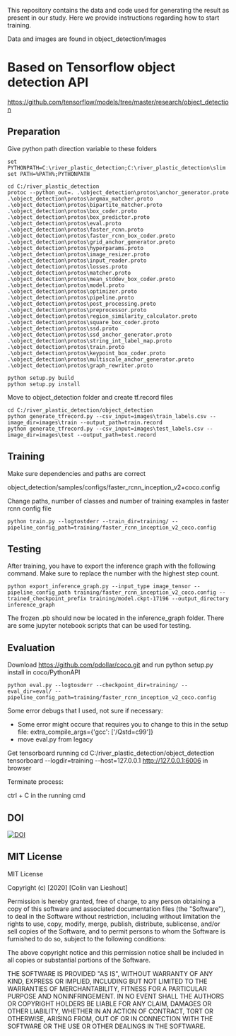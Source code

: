 This repository contains the data and code used for generating the result as present in our study. Here we provide instructions regarding how to start training.

Data and images are found in object_detection/images

# Based on Tensorflow object detection API
https://github.com/tensorflow/models/tree/master/research/object_detection

## Preparation

Give python path direction variable to these folders
```
set PYTHONPATH=C:\river_plastic_detection;C:\river_plastic_detection\slim
set PATH=%PATH%;PYTHONPATH

cd C:/river_plastic_detection
protoc --python_out=. .\object_detection\protos\anchor_generator.proto .\object_detection\protos\argmax_matcher.proto .\object_detection\protos\bipartite_matcher.proto .\object_detection\protos\box_coder.proto .\object_detection\protos\box_predictor.proto .\object_detection\protos\eval.proto .\object_detection\protos\faster_rcnn.proto .\object_detection\protos\faster_rcnn_box_coder.proto .\object_detection\protos\grid_anchor_generator.proto .\object_detection\protos\hyperparams.proto .\object_detection\protos\image_resizer.proto .\object_detection\protos\input_reader.proto .\object_detection\protos\losses.proto .\object_detection\protos\matcher.proto .\object_detection\protos\mean_stddev_box_coder.proto .\object_detection\protos\model.proto .\object_detection\protos\optimizer.proto .\object_detection\protos\pipeline.proto .\object_detection\protos\post_processing.proto .\object_detection\protos\preprocessor.proto .\object_detection\protos\region_similarity_calculator.proto .\object_detection\protos\square_box_coder.proto .\object_detection\protos\ssd.proto .\object_detection\protos\ssd_anchor_generator.proto .\object_detection\protos\string_int_label_map.proto .\object_detection\protos\train.proto .\object_detection\protos\keypoint_box_coder.proto .\object_detection\protos\multiscale_anchor_generator.proto .\object_detection\protos\graph_rewriter.proto

python setup.py build
python setup.py install
```

Move to object_detection folder and create tf.record files

``` 
cd C:/river_plastic_detection/object_detection
python generate_tfrecord.py --csv_input=images\train_labels.csv --image_dir=images\train --output_path=train.record
python generate_tfrecord.py --csv_input=images\test_labels.csv --image_dir=images\test --output_path=test.record
```

## Training
Make sure dependencies and paths are correct

object_detection/samples/configs/faster_rcnn_inception_v2+coco.config

Change paths, number of classes and number of training examples in faster rcnn config file
```
python train.py --logtostderr --train_dir=training/ --pipeline_config_path=training/faster_rcnn_inception_v2_coco.config
```

## Testing
After training, you have to export the inference graph with the following command. Make sure to replace the number with the highest step count.


```
python export_inference_graph.py --input_type image_tensor --pipeline_config_path training/faster_rcnn_inception_v2_coco.config --trained_checkpoint_prefix training/model.ckpt-17196 --output_directory inference_graph
```

The frozen .pb should now be located in the inference_graph folder. There are some jupyter notebook scripts that can be used for testing.

## Evaluation
Download https://github.com/pdollar/coco.git and run python setup.py install in coco/PythonAPI

```
python eval.py --logtosderr --checkpoint_dir=training/ --eval_dir=eval/ --pipeline_config_path=training/faster_rcnn_inception_v2_coco.config
```

Some error debugs that I used, not sure if necessary:
- Some error might occure that requires you to change to this in the setup file: extra_compile_args={'gcc': ['/Qstd=c99']}
- move eval.py from legacy


Get tensorboard running
cd C:/river_plastic_detection/object_detection
tensorboard --logdir=training --host=127.0.0.1
http://127.0.0.1:6006 in browser

Terminate process:

ctrl + C in the running cmd



## DOI
[![DOI](https://zenodo.org/badge/262319791.svg)](https://zenodo.org/badge/latestdoi/262319791)

## MIT License
MIT License

Copyright (c) [2020] [Colin van Lieshout]

Permission is hereby granted, free of charge, to any person obtaining a copy
of this software and associated documentation files (the "Software"), to deal
in the Software without restriction, including without limitation the rights
to use, copy, modify, merge, publish, distribute, sublicense, and/or sell
copies of the Software, and to permit persons to whom the Software is
furnished to do so, subject to the following conditions:

The above copyright notice and this permission notice shall be included in all
copies or substantial portions of the Software.

THE SOFTWARE IS PROVIDED "AS IS", WITHOUT WARRANTY OF ANY KIND, EXPRESS OR
IMPLIED, INCLUDING BUT NOT LIMITED TO THE WARRANTIES OF MERCHANTABILITY,
FITNESS FOR A PARTICULAR PURPOSE AND NONINFRINGEMENT. IN NO EVENT SHALL THE
AUTHORS OR COPYRIGHT HOLDERS BE LIABLE FOR ANY CLAIM, DAMAGES OR OTHER
LIABILITY, WHETHER IN AN ACTION OF CONTRACT, TORT OR OTHERWISE, ARISING FROM,
OUT OF OR IN CONNECTION WITH THE SOFTWARE OR THE USE OR OTHER DEALINGS IN THE
SOFTWARE.
